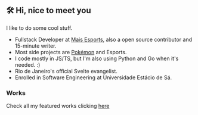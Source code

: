 ## 🛠 Hi, nice to meet you 

I like to do some cool stuff.

- Fullstack Developer at [Mais Esports](https://maisesports.com.br/), also a open source contributor and 15-minute writer.
- Most side projects are [Pokémon](https://github.com/guilherssousa/mew-machine) and Esports.
- I code mostly in JS/TS, but I'm also using Python and Go when it's needed. :)
- Rio de Janeiro's official Svelte evangelist.
- Enrolled in Software Engineering at Universidade Estácio de Sá.
 
### Works

Check all my featured works clicking [here](https://www.guilherssousa.dev/work)
